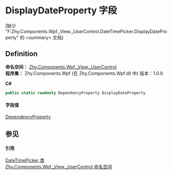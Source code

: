 # DisplayDateProperty 字段


\[缺少 "F:Zhy.Components.Wpf._View._UserControl.DateTimePicker.DisplayDateProperty" 的 &lt;summary&gt; 文档\]



## Definition
**命名空间：** <a href="939d3892-9fca-bd37-7b75-4eadde1d40b0">Zhy.Components.Wpf._View._UserControl</a>  
**程序集：** Zhy.Components.Wpf (在 Zhy.Components.Wpf.dll 中) 版本：1.0.0

**C#**
``` C#
public static readonly DependencyProperty DisplayDateProperty
```



#### 字段值
<a href="https://learn.microsoft.com/dotnet/api/system.windows.dependencyproperty" target="_blank" rel="noopener noreferrer">DependencyProperty</a>

## 参见


#### 引用
<a href="dcda2503-f095-62f6-dcd6-1038a6082d77">DateTimePicker 类</a>  
<a href="939d3892-9fca-bd37-7b75-4eadde1d40b0">Zhy.Components.Wpf._View._UserControl 命名空间</a>  
